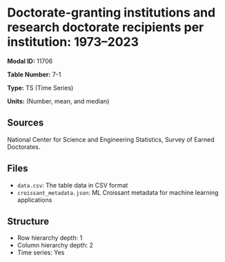 # Doctorate-granting institutions and research doctorate recipients per institution: 1973&#8211;2023

**Modal ID:** 11706

**Table Number:** 7-1

**Type:** TS (Time Series)

**Units:** (Number, mean, and median)

## Sources

National Center for Science and Engineering Statistics, Survey of Earned Doctorates.

## Files

- `data.csv`: The table data in CSV format
- `croissant_metadata.json`: ML Croissant metadata for machine learning applications

## Structure

- Row hierarchy depth: 1
- Column hierarchy depth: 2
- Time series: Yes
